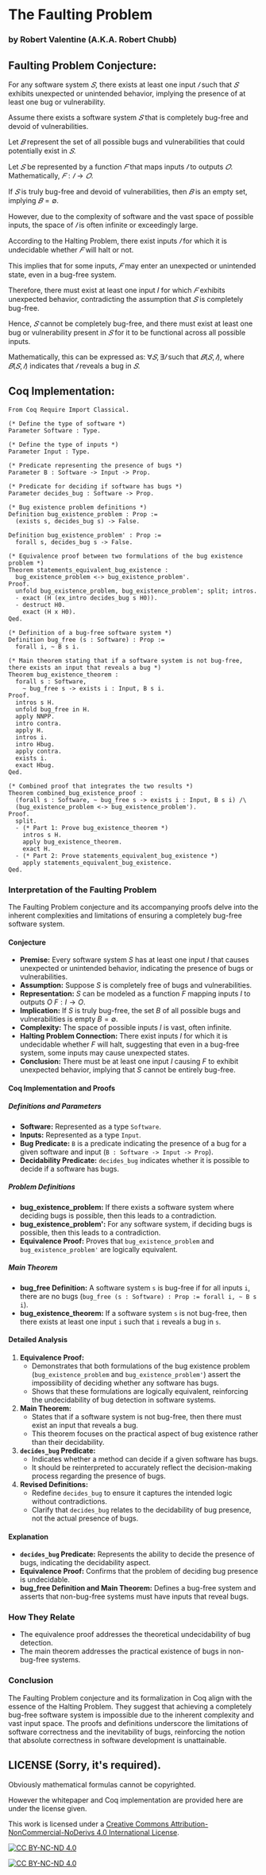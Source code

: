# The Faulting Problem
### by Robert Valentine (A.K.A. Robert Chubb)

## Faulting Problem Conjecture:
For any software system $𝑆$, there exists at least one input $𝐼$ such that $𝑆$ exhibits unexpected or unintended behavior, implying the presence of at least one bug or vulnerability.

Assume there exists a software system $𝑆$ that is completely bug-free and devoid of vulnerabilities. 

Let $𝐵$ represent the set of all possible bugs and vulnerabilities that could potentially exist in $𝑆$.  

Let $𝑆$ be represented by a function $𝐹$ that maps inputs $𝐼$ to outputs $𝑂$. Mathematically, $𝐹:𝐼→𝑂$.  

If $𝑆$ is truly bug-free and devoid of vulnerabilities, then $𝐵$ is an empty set, implying $𝐵=∅$.  

However, due to the complexity of software and the vast space of possible inputs, the space of $𝐼$ is often infinite or exceedingly large.  

According to the Halting Problem, there exist inputs $𝐼$ for which it is undecidable whether $𝐹$ will halt or not.  

This implies that for some inputs, $𝐹$ may enter an unexpected or unintended state, even in a bug-free system.  

Therefore, there must exist at least one input 𝐼 for which $𝐹$ exhibits unexpected behavior, contradicting the assumption that $𝑆$ is completely bug-free.  

Hence, $𝑆$ cannot be completely bug-free, and there must exist at least one bug or vulnerability present in $𝑆$ for it to be functional across all possible inputs.  

Mathematically, this can be expressed as: $∀𝑆,∃𝐼$ such that $𝐵(𝑆,𝐼)$, where $𝐵(𝑆,𝐼)$ indicates that $𝐼$ reveals a bug in $𝑆$.

## Coq Implementation:
```coq
From Coq Require Import Classical.

(* Define the type of software *)
Parameter Software : Type.

(* Define the type of inputs *)
Parameter Input : Type.

(* Predicate representing the presence of bugs *)
Parameter B : Software -> Input -> Prop.

(* Predicate for deciding if software has bugs *)
Parameter decides_bug : Software -> Prop.

(* Bug existence problem definitions *)
Definition bug_existence_problem : Prop :=
  (exists s, decides_bug s) -> False.

Definition bug_existence_problem' : Prop :=
  forall s, decides_bug s -> False.

(* Equivalence proof between two formulations of the bug existence problem *)
Theorem statements_equivalent_bug_existence :
  bug_existence_problem <-> bug_existence_problem'.
Proof.
  unfold bug_existence_problem, bug_existence_problem'; split; intros.
  - exact (H (ex_intro decides_bug s H0)).
  - destruct H0.
    exact (H x H0).
Qed.

(* Definition of a bug-free software system *)
Definition bug_free (s : Software) : Prop :=
  forall i, ~ B s i.

(* Main theorem stating that if a software system is not bug-free, there exists an input that reveals a bug *)
Theorem bug_existence_theorem :
  forall s : Software,
    ~ bug_free s -> exists i : Input, B s i.
Proof.
  intros s H.
  unfold bug_free in H.
  apply NNPP.
  intro contra.
  apply H.
  intros i.
  intro Hbug.
  apply contra.
  exists i.
  exact Hbug.
Qed.

(* Combined proof that integrates the two results *)
Theorem combined_bug_existence_proof :
  (forall s : Software, ~ bug_free s -> exists i : Input, B s i) /\
  (bug_existence_problem <-> bug_existence_problem').
Proof.
  split.
  - (* Part 1: Prove bug_existence_theorem *)
    intros s H.
    apply bug_existence_theorem.
    exact H.
  - (* Part 2: Prove statements_equivalent_bug_existence *)
    apply statements_equivalent_bug_existence.
Qed.
```

### Interpretation of the Faulting Problem
The Faulting Problem conjecture and its accompanying proofs delve into the inherent complexities and limitations of ensuring a completely bug-free software system.

#### Conjecture
- **Premise:** Every software system $S$ has at least one input $I$ that causes unexpected or unintended behavior, indicating the presence of bugs or vulnerabilities.
- **Assumption:** Suppose $S$ is completely free of bugs and vulnerabilities.
- **Representation:** $S$ can be modeled as a function $F$ mapping inputs $I$ to outputs $O$ $F: I \to O$.
- **Implication:** If $S$ is truly bug-free, the set $B$ of all possible bugs and vulnerabilities is empty $B = \emptyset$.
- **Complexity:** The space of possible inputs $I$ is vast, often infinite.
- **Halting Problem Connection:** There exist inputs $I$ for which it is undecidable whether $F$ will halt, suggesting that even in a bug-free system, some inputs may cause unexpected states.
- **Conclusion:** There must be at least one input $I$ causing $F$ to exhibit unexpected behavior, implying that $S$ cannot be entirely bug-free.

#### Coq Implementation and Proofs
##### Definitions and Parameters
- **Software:** Represented as a type `Software`.
- **Inputs:** Represented as a type `Input`.
- **Bug Predicate:** `B` is a predicate indicating the presence of a bug for a given software and input (`B : Software -> Input -> Prop`).
- **Decidability Predicate:** `decides_bug` indicates whether it is possible to decide if a software has bugs.
##### Problem Definitions
- **bug_existence_problem:** If there exists a software system where deciding bugs is possible, then this leads to a contradiction.
- **bug_existence_problem':** For any software system, if deciding bugs is possible, then this leads to a contradiction.
- **Equivalence Proof:** Proves that `bug_existence_problem` and `bug_existence_problem'` are logically equivalent.
##### Main Theorem
- **bug_free Definition:** A software system `s` is bug-free if for all inputs `i`, there are no bugs (`bug_free (s : Software) : Prop := forall i, ~ B s i`).
- **bug_existence_theorem:** If a software system `s` is not bug-free, then there exists at least one input `i` such that `i` reveals a bug in `s`.

#### Detailed Analysis
1. **Equivalence Proof:**
   - Demonstrates that both formulations of the bug existence problem (`bug_existence_problem` and `bug_existence_problem'`) assert the impossibility of deciding whether any software has bugs.
   - Shows that these formulations are logically equivalent, reinforcing the undecidability of bug detection in software systems.
2. **Main Theorem:**
   - States that if a software system is not bug-free, then there must exist an input that reveals a bug.
   - This theorem focuses on the practical aspect of bug existence rather than their decidability.
3. **`decides_bug` Predicate:**
   - Indicates whether a method can decide if a given software has bugs.
   - It should be reinterpreted to accurately reflect the decision-making process regarding the presence of bugs.
4. **Revised Definitions:**
   - Redefine `decides_bug` to ensure it captures the intended logic without contradictions.
   - Clarify that `decides_bug` relates to the decidability of bug presence, not the actual presence of bugs.

#### Explanation
- **`decides_bug` Predicate:** Represents the ability to decide the presence of bugs, indicating the decidability aspect.
- **Equivalence Proof:** Confirms that the problem of deciding bug presence is undecidable.
- **bug_free Definition and Main Theorem:** Defines a bug-free system and asserts that non-bug-free systems must have inputs that reveal bugs.

### How They Relate
- The equivalence proof addresses the theoretical undecidability of bug detection.
- The main theorem addresses the practical existence of bugs in non-bug-free systems.

### Conclusion
The Faulting Problem conjecture and its formalization in Coq align with the essence of the Halting Problem. They suggest that achieving a completely bug-free software system is impossible due to the inherent complexity and vast input space. The proofs and definitions underscore the limitations of software correctness and the inevitability of bugs, reinforcing the notion that absolute correctness in software development is unattainable.

## LICENSE (Sorry, it's required).
Obviously mathematical formulas cannot be copyrighted.

However the whitepaper and Coq implementation are provided here are under the license given.

This work is licensed under a [Creative Commons Attribution-NonCommercial-NoDerivs 4.0 International License][cc-by-nc-nd].

[![CC BY-NC-ND 4.0][cc-by-nc-nd-shield]][cc-by-nc-nd]

[![CC BY-NC-ND 4.0][cc-by-nc-nd-image]][cc-by-nc-nd]

[cc-by-nc-nd]: http://creativecommons.org/licenses/by-nc-nd/4.0/
[cc-by-nc-nd-image]: https://licensebuttons.net/l/by-nc-nd/4.0/88x31.png
[cc-by-nc-nd-shield]: https://img.shields.io/badge/License-CC%20BY--NC--ND%204.0-lightgrey.svg

